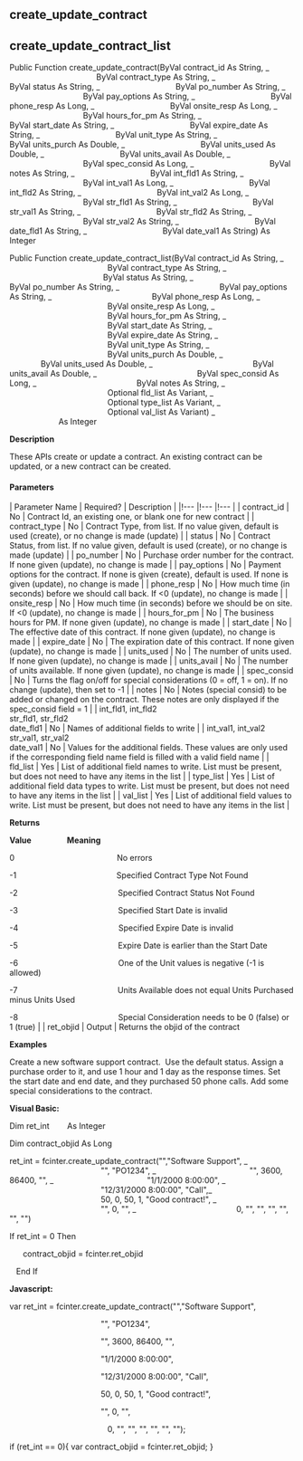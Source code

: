 create_update_contract
------------------------

create_update_contract_list
-----------------------------

Public Function create_update_contract(ByVal contract_id As String, _
                                       ByVal contract_type As String, _
                                 ByVal status As String, _
                                 ByVal po_number As String, _
                                 ByVal pay_options As String, _
                                 ByVal phone_resp As Long, _
                                 ByVal onsite_resp As Long, _
                                 ByVal hours_for_pm As String, _
                                 ByVal start_date As String, _
                                 ByVal expire_date As String, _
                                 ByVal unit_type As String, _
                                 ByVal units_purch As Double, _
                                 ByVal units_used As Double, _
                                 ByVal units_avail As Double, _
                                 ByVal spec_consid As Long, _
                                 ByVal notes As String, _
                                 ByVal int_fld1 As String, _
                                 ByVal int_val1 As Long, _
                                 ByVal int_fld2 As String, _
                                 ByVal int_val2 As Long, _
                                 ByVal str_fld1 As String, _
                                 ByVal str_val1 As String, _
                                 ByVal str_fld2 As String, _
                                 ByVal str_val2 As String, _
                                 ByVal date_fld1 As String, _
                                 ByVal date_val1 As String) As Integer

Public Function create_update_contract_list(ByVal contract_id As String, _
                                            ByVal contract_type As String, _
                                            ByVal status As String, _
                                            ByVal po_number As String, _
                                            ByVal pay_options As String, _
                                            ByVal phone_resp As Long, _
                                            ByVal onsite_resp As Long, _
                                            ByVal hours_for_pm As String, _
                                            ByVal start_date As String, _
                                            ByVal expire_date As String, _
                                            ByVal unit_type As String, _
                                            ByVal units_purch As Double, _
                                            ByVal units_used As Double, _
                                            ByVal units_avail As Double, _
                                            ByVal spec_consid As Long, _
                                            ByVal notes As String, _
                                            Optional fld_list As Variant, _
                                            Optional type_list As Variant, _
                                            Optional val_list As Variant) _
                                            As Integer

**Description**

These APIs create or update a contract. An existing contract can be updated, or a new contract can be created.

#### Parameters

| Parameter Name | Required? | Description |
|!--- |!--- |!--- |
| contract_id | No | Contract Id, an existing one, or blank one for new contract |
| contract_type | No | Contract Type, from list. If no value given, default is used (create), or no change is made (update) |
| status | No | Contract Status, from list. If no value given, default is used (create), or no change is made (update) |
| po_number | No | Purchase order number for the contract. If none given (update), no change is made |
| pay_options | No | Payment options for the contract. If none is given (create), default is used. If none is given (update), no change is made |
| phone_resp | No | How much time (in seconds) before we should call back. If <0 (update), no change is made |
| onsite_resp | No | How much time (in seconds) before we should be on site. If <0 (update), no change is made |
| hours_for_pm | No | The business hours for PM. If none given (update), no change is made |
| start_date | No | The effective date of this contract. If none given (update), no change is made |
| expire_date | No | The expiration date of this contract. If none given (update), no change is made |
| units_used | No | The number of units used. If none given (update), no change is made |
| units_avail | No | The number of units available. If none given (update), no change is made |
| spec_consid | No | Turns the flag on/off for special considerations (0 = off, 1 = on). If no change (update), then set to -1 |
| notes | No | Notes (special consid) to be added or changed on the contract. These notes are only displayed if the spec_consid field = 1 |
| int_fld1, int_fld2<br>str_fld1, str_fld2<br>date_fld1 | No | Names of additional fields to write |
| int_val1, int_val2<br>str_val1, str_val2<br>date_val1 | No | Values for the additional fields. These values are only used if the corresponding field name field is filled with a valid field name |
| fld_list | Yes | List of additional field names to write. List must be present, but does not need to have any items in the list |
| type_list | Yes | List of additional field data types to write. List must be present, but does not need to have any items in the list |
| val_list | Yes | List of additional field values to write. List must be present, but does not need to have any items in the list |

**Returns**

**Value**                **Meaning**

0                                              No errors

-1                                             Specified Contract Type Not Found

-2                                             Specified Contract Status Not Found

-3                                             Specified Start Date is invalid

-4                                             Specified Expire Date is invalid

-5                                             Expire Date is earlier than the Start Date

-6                                             One of the Unit values is negative (-1 is allowed)

-7                                             Units Available does not equal Units Purchased minus Units Used

-8                                             Special Consideration needs to be 0 (false) or 1 (true) |
| ret_objid | Output | Returns the objid of the contract

**Examples**

 Create a new software support contract.  Use the default status. Assign a purchase order to it, and use 1 hour and 1 day as the response times. Set the start date and end date, and they purchased 50 phone calls. Add some special considerations to the contract.

**Visual Basic:**

Dim ret_int        As Integer

Dim contract_objid As Long

ret_int = fcinter.create_update_contract("","Software Support", _
                                         "", "PO1234", _
                                         "", 3600, 86400, "", _
                                         "1/1/2000 8:00:00", _
                                         "12/31/2000 8:00:00", "Call",_
                                         50, 0, 50, 1, "Good contract!", _
                                         "", 0, "", _
                                            0, "", "", "", "", "", "")

 If ret_int = 0 Then

      contract_objid = fcinter.ret_objid

   End If

**Javascript:**

var ret_int = fcinter.create_update_contract("","Software Support",

                                         "", "PO1234",

                                         "", 3600, 86400, "",

                                         "1/1/2000 8:00:00",

                                         "12/31/2000 8:00:00", "Call",

                                         50, 0, 50, 1, "Good contract!",

                                         "", 0, "",

                                            0, "", "", "", "", "", "");

 if (ret_int == 0){ var contract_objid = fcinter.ret_objid; }